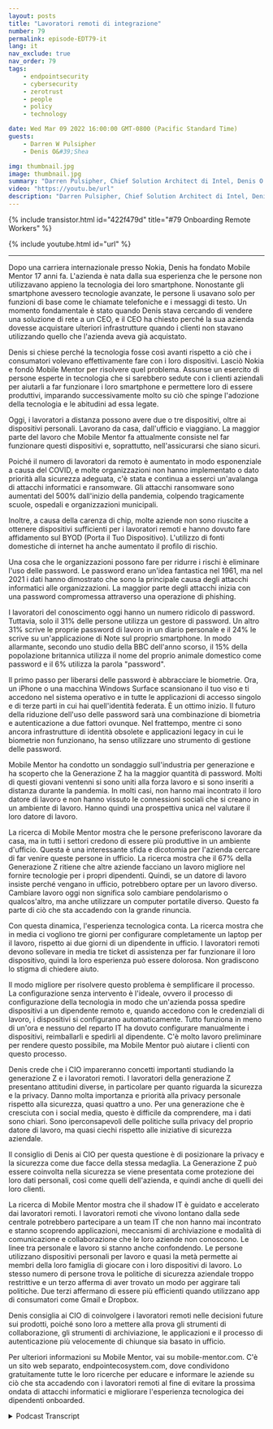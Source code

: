 ```yaml
---
layout: posts
title: "Lavoratori remoti di integrazione"
number: 79
permalink: episode-EDT79-it
lang: it
nav_exclude: true
nav_order: 79
tags:
    - endpointsecurity
    - cybersecurity
    - zerotrust
    - people
    - policy
    - technology

date: Wed Mar 09 2022 16:00:00 GMT-0800 (Pacific Standard Time)
guests:
    - Darren W Pulsipher
    - Denis O&#39;Shea

img: thumbnail.jpg
image: thumbnail.jpg
summary: "Darren Pulsipher, Chief Solution Architect di Intel, Denis O’Shea, fondatore di Mobile Mentor, parla della sua esperienza, ricerca e consigli per l'integrazione dei lavoratori remoti, in particolare i lavoratori della Generazione Z."
video: "https://youtu.be/url"
description: "Darren Pulsipher, Chief Solution Architect di Intel, Denis O’Shea, fondatore di Mobile Mentor, parla della sua esperienza, ricerca e consigli per l'integrazione dei lavoratori remoti, in particolare i lavoratori della Generazione Z."
---
```


<div>
{% include transistor.html id="422f479d" title="#79 Onboarding Remote Workers" %}

{% include youtube.html id="url" %}
</div>

---

Dopo una carriera internazionale presso Nokia, Denis ha fondato Mobile Mentor 17 anni fa. L'azienda è nata dalla sua esperienza che le persone non utilizzavano appieno la tecnologia dei loro smartphone. Nonostante gli smartphone avessero tecnologie avanzate, le persone li usavano solo per funzioni di base come le chiamate telefoniche e i messaggi di testo. Un momento fondamentale è stato quando Denis stava cercando di vendere una soluzione di rete a un CEO, e il CEO ha chiesto perché la sua azienda dovesse acquistare ulteriori infrastrutture quando i clienti non stavano utilizzando quello che l'azienda aveva già acquistato.

Denis si chiese perché la tecnologia fosse così avanti rispetto a ciò che i consumatori volevano effettivamente fare con i loro dispositivi. Lasciò Nokia e fondò Mobile Mentor per risolvere quel problema. Assunse un esercito di persone esperte in tecnologia che si sarebbero sedute con i clienti aziendali per aiutarli a far funzionare i loro smartphone e permettere loro di essere produttivi, imparando successivamente molto su ciò che spinge l'adozione della tecnologia e le abitudini ad essa legate.

Oggi, i lavoratori a distanza possono avere due o tre dispositivi, oltre ai dispositivi personali. Lavorano da casa, dall'ufficio e viaggiano. La maggior parte del lavoro che Mobile Mentor fa attualmente consiste nel far funzionare questi dispositivi e, soprattutto, nell'assicurarsi che siano sicuri.

Poiché il numero di lavoratori da remoto è aumentato in modo esponenziale a causa del COVID, e molte organizzazioni non hanno implementato o dato priorità alla sicurezza adeguata, c'è stata e continua a esserci un'avalanga di attacchi informatici e ransomware. Gli attacchi ransomware sono aumentati del 500% dall'inizio della pandemia, colpendo tragicamente scuole, ospedali e organizzazioni municipali.

Inoltre, a causa della carenza di chip, molte aziende non sono riuscite a ottenere dispositivi sufficienti per i lavoratori remoti e hanno dovuto fare affidamento sul BYOD (Porta il Tuo Dispositivo). L'utilizzo di fonti domestiche di internet ha anche aumentato il profilo di rischio.

Una cosa che le organizzazioni possono fare per ridurre i rischi è eliminare l'uso delle password. Le password erano un'idea fantastica nel 1961, ma nel 2021 i dati hanno dimostrato che sono la principale causa degli attacchi informatici alle organizzazioni. La maggior parte degli attacchi inizia con una password compromessa attraverso una operazione di phishing.

I lavoratori del conoscimento oggi hanno un numero ridicolo di password. Tuttavia, solo il 31% delle persone utilizza un gestore di password. Un altro 31% scrive le proprie password di lavoro in un diario personale e il 24% le scrive su un'applicazione di Note sul proprio smartphone. In modo allarmante, secondo uno studio della BBC dell'anno scorso, il 15% della popolazione britannica utilizza il nome del proprio animale domestico come password e il 6% utilizza la parola "password".

Il primo passo per liberarsi delle password è abbracciare le biometrie. Ora, un iPhone o una macchina Windows Surface scansionano il tuo viso e ti accedono nel sistema operativo e in tutte le applicazioni di accesso singolo e di terze parti in cui hai quell'identità federata. È un ottimo inizio. Il futuro della riduzione dell'uso delle password sarà una combinazione di biometria e autenticazione a due fattori ovunque. Nel frattempo, mentre ci sono ancora infrastrutture di identità obsolete e applicazioni legacy in cui le biometrie non funzionano, ha senso utilizzare uno strumento di gestione delle password.

Mobile Mentor ha condotto un sondaggio sull'industria per generazione e ha scoperto che la Generazione Z ha la maggior quantità di password. Molti di questi giovani ventenni si sono uniti alla forza lavoro e si sono inseriti a distanza durante la pandemia. In molti casi, non hanno mai incontrato il loro datore di lavoro e non hanno vissuto le connessioni sociali che si creano in un ambiente di lavoro. Hanno quindi una prospettiva unica nel valutare il loro datore di lavoro.

La ricerca di Mobile Mentor mostra che le persone preferiscono lavorare da casa, ma in tutti i settori credono di essere più produttive in un ambiente d'ufficio. Questa è una interessante sfida e dicotomia per l'azienda cercare di far venire queste persone in ufficio. La ricerca mostra che il 67% della Generazione Z ritiene che altre aziende facciano un lavoro migliore nel fornire tecnologie per i propri dipendenti. Quindi, se un datore di lavoro insiste perché vengano in ufficio, potrebbero optare per un lavoro diverso. Cambiare lavoro oggi non significa solo cambiare pendolarismo o qualcos'altro, ma anche utilizzare un computer portatile diverso. Questo fa parte di ciò che sta accadendo con la grande rinuncia.

Con questa dinamica, l'esperienza tecnologica conta. La ricerca mostra che in media ci vogliono tre giorni per configurare completamente un laptop per il lavoro, rispetto ai due giorni di un dipendente in ufficio. I lavoratori remoti devono sollevare in media tre ticket di assistenza per far funzionare il loro dispositivo, quindi la loro esperienza può essere dolorosa. Non gradiscono lo stigma di chiedere aiuto.

Il modo migliore per risolvere questo problema è semplificare il processo. La configurazione senza intervento è l'ideale, ovvero il processo di configurazione della tecnologia in modo che un'azienda possa spedire dispositivi a un dipendente remoto e, quando accedono con le credenziali di lavoro, i dispositivi si configurano automaticamente. Tutto funziona in meno di un'ora e nessuno del reparto IT ha dovuto configurare manualmente i dispositivi, reimballarli e spedirli al dipendente. C'è molto lavoro preliminare per rendere questo possibile, ma Mobile Mentor può aiutare i clienti con questo processo.

Denis crede che i CIO impareranno concetti importanti studiando la generazione Z e i lavoratori remoti. I lavoratori della generazione Z presentano attitudini diverse, in particolare per quanto riguarda la sicurezza e la privacy. Danno molta importanza e priorità alla privacy personale rispetto alla sicurezza, quasi quattro a uno. Per una generazione che è cresciuta con i social media, questo è difficile da comprendere, ma i dati sono chiari. Sono iperconsapevoli delle politiche sulla privacy del proprio datore di lavoro, ma quasi ciechi rispetto alle iniziative di sicurezza aziendale.

Il consiglio di Denis ai CIO per questa questione è di posizionare la privacy e la sicurezza come due facce della stessa medaglia. La Generazione Z può essere coinvolta nella sicurezza se viene presentata come protezione dei loro dati personali, così come quelli dell'azienda, e quindi anche di quelli dei loro clienti.

La ricerca di Mobile Mentor mostra che il shadow IT è guidato e accelerato dai lavoratori remoti. I lavoratori remoti che vivono lontano dalla sede centrale potrebbero partecipare a un team IT che non hanno mai incontrato e stanno scoprendo applicazioni, meccanismi di archiviazione e modalità di comunicazione e collaborazione che le loro aziende non conoscono. Le linee tra personale e lavoro si stanno anche confondendo. Le persone utilizzano dispositivi personali per lavoro e quasi la metà permette ai membri della loro famiglia di giocare con i loro dispositivi di lavoro. Lo stesso numero di persone trova le politiche di sicurezza aziendale troppo restrittive e un terzo afferma di aver trovato un modo per aggirare tali politiche. Due terzi affermano di essere più efficienti quando utilizzano app di consumatori come Gmail e Dropbox.

Denis consiglia ai CIO di coinvolgere i lavoratori remoti nelle decisioni future sui prodotti, poiché sono loro a mettere alla prova gli strumenti di collaborazione, gli strumenti di archiviazione, le applicazioni e il processo di autenticazione più velocemente di chiunque sia basato in ufficio.

Per ulteriori informazioni su Mobile Mentor, vai su mobile-mentor.com. C'è un sito web separato, endpointecosystem.com, dove condividono gratuitamente tutte le loro ricerche per educare e informare le aziende su ciò che sta accadendo con i lavoratori remoti al fine di evitare la prossima ondata di attacchi informatici e migliorare l'esperienza tecnologica dei dipendenti onboarded.



<details>
<summary> Podcast Transcript </summary>

<p></p>

</details>

